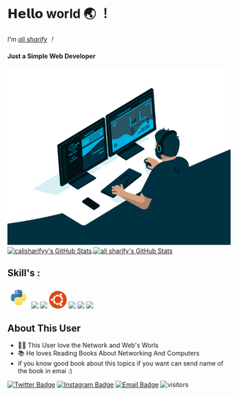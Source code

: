# 𝗛𝗲𝗹𝗹𝗼 world 🌏 ！ 

*I'm [ali sharify](https://github.com/alisharifyy) ！*

#### Just a Simple Web Developer  #### 



<img width='650px' height='400px' src='https://raw.githubusercontent.com/CodeWithEmad/CodeWithEmad/main/code.gif' >


<a href="https://github.com/alisharifyy">
  <img align="center" src="https://github-readme-stats.vercel.app/api?username=alisharifyy&show_icons=true&line_height=30&count_private=true&title_color=6aa6f8&text_color=FFFFFF&icon_color=6aa6f8&bg_color=22272e" alt="calisharifyy's GitHub Stats" />
</a>

<a href="https://github.com/alisharifyy">
  <img align="center" src="https://github-readme-stats.vercel.app/api/top-langs/?username=alisharifyy&title_color=6aa6f8&text_color=8a919a&icon_color=6aa6f8&bg_color=22272e" alt="ali sharify's GitHub Stats" />
</a>




## Skill's :

<div>
        <code><img height="50" src="https://raw.githubusercontent.com/github/explore/80688e429a7d4ef2fca1e82350fe8e3517d3494d/topics/python/python.png"></code>
        <code><img height="50" src="https://www.britefish.net/wp-content/uploads/2019/07/logo-c-1.png"></code>
        <code><img height="40" src="https://naysan.ca/wp-content/uploads/2020/10/flask_banner.png"></code>
        <code><img height="40" src="https://raw.githubusercontent.com/github/explore/80688e429a7d4ef2fca1e82350fe8e3517d3494d/topics/ubuntu/ubuntu.png"></code>
        <code><img height="40" src="https://cdn.svgporn.com/logos/visual-studio-code.svg"></code>
        <code><img height="40" src="https://upload.wikimedia.org/wikipedia/commons/thumb/3/38/SQLite370.svg/1200px-SQLite370.svg.png"></code>
        <code><img height="40" src="https://www.jodayn.com/wp-content/uploads/2018/05/0009087_course-comptia-network-v6-n10-006-1.jpeg"></code>

</div>





## About This User

- 👨‍💻 This User love the Network and Web's Worls
- :books: He loves Reading Books About Networking And Computers 
- if you know good book about this topics if you want can send name of the book in emai :)


[![Twitter Badge](https://img.shields.io/badge/-Twitter-1da1f2?style=flat-square&labelColor=1da1f2&logo=twitter&logoColor=white&link=https://twitter.com/Yaronzz)](https://twitter.com/alisharify7)
[![Instagram Badge](https://img.shields.io/badge/-Instagram-purple?style=flat&logo=instagram&logoColor=white&link=https://instagram.com/ali._.sharify/)](https://instagram.com/ali._.sharify)
[![Email Badge](https://img.shields.io/badge/-Email-c14438?style=flat-square&logo=Gmail&logoColor=white&link=mailto:yaronhuang@foxmail.com)](mailto:alisharifyoffcial@gmail.com)
![visitors](https://visitor-badge.laobi.icu/badge?page_id=alisharifyy)



